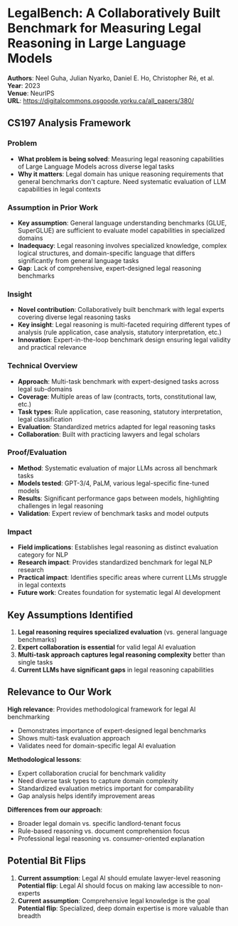 # LegalBench: A Collaboratively Built Benchmark for Measuring Legal Reasoning in Large Language Models

**Authors**: Neel Guha, Julian Nyarko, Daniel E. Ho, Christopher Ré, et al.  
**Year**: 2023  
**Venue**: NeurIPS  
**URL**: https://digitalcommons.osgoode.yorku.ca/all_papers/380/

## CS197 Analysis Framework

### Problem
- **What problem is being solved**: Measuring legal reasoning capabilities of Large Language Models across diverse legal tasks
- **Why it matters**: Legal domain has unique reasoning requirements that general benchmarks don't capture. Need systematic evaluation of LLM capabilities in legal contexts

### Assumption in Prior Work
- **Key assumption**: General language understanding benchmarks (GLUE, SuperGLUE) are sufficient to evaluate model capabilities in specialized domains
- **Inadequacy**: Legal reasoning involves specialized knowledge, complex logical structures, and domain-specific language that differs significantly from general language tasks
- **Gap**: Lack of comprehensive, expert-designed legal reasoning benchmarks

### Insight
- **Novel contribution**: Collaboratively built benchmark with legal experts covering diverse legal reasoning tasks
- **Key insight**: Legal reasoning is multi-faceted requiring different types of analysis (rule application, case analysis, statutory interpretation, etc.)
- **Innovation**: Expert-in-the-loop benchmark design ensuring legal validity and practical relevance

### Technical Overview
- **Approach**: Multi-task benchmark with expert-designed tasks across legal sub-domains
- **Coverage**: Multiple areas of law (contracts, torts, constitutional law, etc.)
- **Task types**: Rule application, case reasoning, statutory interpretation, legal classification
- **Evaluation**: Standardized metrics adapted for legal reasoning tasks
- **Collaboration**: Built with practicing lawyers and legal scholars

### Proof/Evaluation
- **Method**: Systematic evaluation of major LLMs across all benchmark tasks
- **Models tested**: GPT-3/4, PaLM, various legal-specific fine-tuned models
- **Results**: Significant performance gaps between models, highlighting challenges in legal reasoning
- **Validation**: Expert review of benchmark tasks and model outputs

### Impact
- **Field implications**: Establishes legal reasoning as distinct evaluation category for NLP
- **Research impact**: Provides standardized benchmark for legal NLP research
- **Practical impact**: Identifies specific areas where current LLMs struggle in legal contexts
- **Future work**: Creates foundation for systematic legal AI development

## Key Assumptions Identified
1. **Legal reasoning requires specialized evaluation** (vs. general language benchmarks)
2. **Expert collaboration is essential** for valid legal AI evaluation
3. **Multi-task approach captures legal reasoning complexity** better than single tasks
4. **Current LLMs have significant gaps** in legal reasoning capabilities

## Relevance to Our Work
**High relevance**: Provides methodological framework for legal AI benchmarking
- Demonstrates importance of expert-designed legal benchmarks
- Shows multi-task evaluation approach
- Validates need for domain-specific legal AI evaluation

**Methodological lessons**:
- Expert collaboration crucial for benchmark validity
- Need diverse task types to capture domain complexity
- Standardized evaluation metrics important for comparability
- Gap analysis helps identify improvement areas

**Differences from our approach**:
- Broader legal domain vs. specific landlord-tenant focus
- Rule-based reasoning vs. document comprehension focus
- Professional legal reasoning vs. consumer-oriented explanation

## Potential Bit Flips
1. **Current assumption**: Legal AI should emulate lawyer-level reasoning
   **Potential flip**: Legal AI should focus on making law accessible to non-experts
2. **Current assumption**: Comprehensive legal knowledge is the goal
   **Potential flip**: Specialized, deep domain expertise is more valuable than breadth